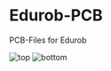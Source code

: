 # Edurob-PCB
PCB-Files for Edurob

![top](IDiAL-IMSL.github.io/Edurob-PCB/top.png)
![bottom](IDiAL-IMSL.github.io/Edurob-PCB/bottom.png)